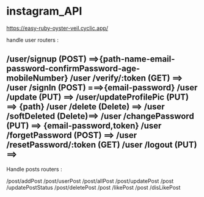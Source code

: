 # instagram_API

https://easy-ruby-oyster-veil.cyclic.app/

handle user routers :

/user/signup (POST)  ==>{path-name-email-password-confirmPassword-age-mobileNumber}
/user /verify/:token  (GET)  ==>
/user /signIn (POST) ===>{email-password}
/user /update  (PUT) ==>
/user/updateProfilePic (PUT) ==> {path}
/user /delete  (Delete) ==>
/user /softDeleted  (Delete)==>
/user /changePassword (PUT) ==> {email-password,token}
/user /forgetPassword (POST) ==>
/user /resetPassword/:token (GET)
/user /logout (PUT) ==>
-------------------------------------------------
Handle posts routers :

/post/addPost
/post/userPost
/post/allPost 
/post/updatePost
/post /updatePostStatus 
/post/deletePost
/post /likePost 
/post /disLikePost
